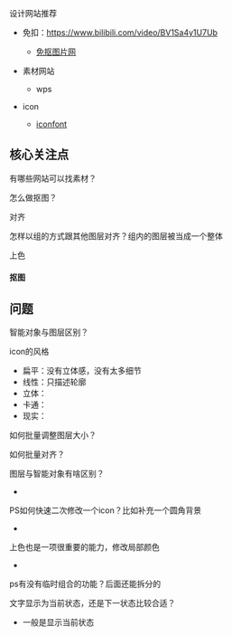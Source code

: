 设计网站推荐

- 免扣：https://www.bilibili.com/video/BV1Sa4y1U7Ub

  - [免抠图片网](https://miankoutupian.com/)

- 素材网站

  - wps

- icon

  - [iconfont](https://www.iconfont.cn/)

  



## 核心关注点

有哪些网站可以找素材？

怎么做抠图？





对齐

怎样以组的方式跟其他图层对齐？组内的图层被当成一个整体



上色

#### 抠图

## 问题

智能对象与图层区别？

icon的风格

- 扁平：没有立体感，没有太多细节
- 线性：只描述轮廓
- 立体：
- 卡通：
- 现实：

如何批量调整图层大小？

如何批量对齐？

图层与智能对象有啥区别？

- 

PS如何快速二次修改一个icon？比如补充一个圆角背景

- 

上色也是一项很重要的能力，修改局部颜色

- 

ps有没有临时组合的功能？后面还能拆分的

文字显示为当前状态，还是下一状态比较合适？

- 一般是显示当前状态

